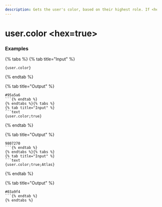 ```yaml
---
description: Gets the user's color, based on their highest role. If <hex=true>, the output will be in hex (#ffffff).
---
```


# user.color <hex=true> <user>

### Examples

{% tabs %}
{% tab title="Input" %}
```text
{user.color}
```
{% endtab %}

{% tab title="Output" %}
```text
#95a5a6
```{% endtab %}
{% endtabs %}{% tabs %}
{% tab title="Input" %}
```text
{user.color;true}
```
{% endtab %}

{% tab title="Output" %}
```text
9807270
```{% endtab %}
{% endtabs %}{% tabs %}
{% tab title="Input" %}
```text
{user.color;true;Atlas}
```
{% endtab %}

{% tab title="Output" %}
```text
#03a9f4
```{% endtab %}
{% endtabs %}